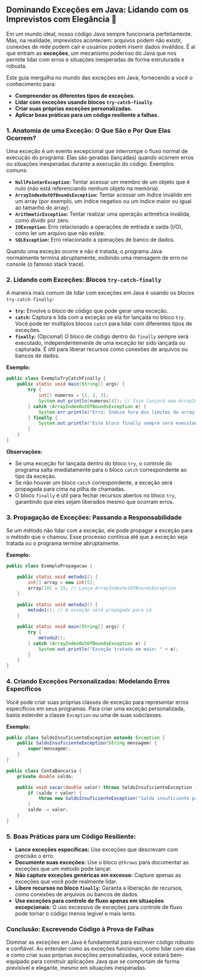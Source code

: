 ## Dominando Exceções em Java: Lidando com os Imprevistos com Elegância 💪

Em um mundo ideal, nosso código Java sempre funcionaria perfeitamente. Mas, na realidade, imprevistos acontecem: arquivos podem não existir, conexões de rede podem cair e usuários podem inserir dados inválidos. É aí que entram as **exceções**, um mecanismo poderoso do Java que nos permite lidar com erros e situações inesperadas de forma estruturada e robusta.

Este guia mergulha no mundo das exceções em Java, fornecendo a você o conhecimento para:

* **Compreender os diferentes tipos de exceções.**
* **Lidar com exceções usando blocos `try-catch-finally`**.
* **Criar suas próprias exceções personalizadas.**
* **Aplicar boas práticas para um código resiliente a falhas.**

### 1.  Anatomia de uma Exceção:  O Que São e Por Que Elas Ocorrem?

Uma exceção é um evento excepcional que interrompe o fluxo normal de execução do programa. Elas são geradas (lançadas) quando ocorrem erros ou situações inesperadas durante a execução do código. Exemplos comuns:

* **`NullPointerException`:** Tentar acessar um membro de um objeto que é nulo (não está referenciando nenhum objeto na memória).
* **`ArrayIndexOutOfBoundsException`:** Tentar acessar um índice inválido em um array (por exemplo, um índice negativo ou um índice maior ou igual ao tamanho do array).
* **`ArithmeticException`:** Tentar realizar uma operação aritmética inválida, como dividir por zero.
* **`IOException`:**  Erro relacionado a operações de entrada e saída (I/O), como ler um arquivo que não existe.
* **`SQLException`:** Erro relacionado a operações de banco de dados.

Quando uma exceção ocorre e não é tratada, o programa Java normalmente termina abruptamente, exibindo uma mensagem de erro no console (o famoso stack trace).

### 2.  Lidando com Exceções: Blocos `try-catch-finally`

A maneira mais comum de lidar com exceções em Java é usando os blocos `try-catch-finally`:

* **`try`:**  Envolve o bloco de código que pode gerar uma exceção.
* **`catch`:**  Captura e lida com a exceção se ela for lançada no bloco `try`. Você pode ter múltiplos blocos `catch` para lidar com diferentes tipos de exceções.
* **`finally`:** (Opcional) O bloco de código dentro do `finally` sempre será executado, independentemente de uma exceção ter sido lançada ou capturada. É útil para liberar recursos como conexões de arquivos ou bancos de dados.

**Exemplo:**

```java
public class ExemploTryCatchFinally {
    public static void main(String[] args) {
        try {
            int[] numeros = {1, 2, 3};
            System.out.println(numeros[4]); // Isso lançará uma ArrayIndexOutOfBoundsException
        } catch (ArrayIndexOutOfBoundsException e) {
            System.err.println("Erro: Índice fora dos limites do array! Detalhes: " + e.getMessage());
        } finally {
            System.out.println("Este bloco finally sempre será executado.");
        }
    }
}
```

**Observações:**

* Se uma exceção for lançada dentro do bloco `try`, o controle do programa salta imediatamente para o bloco `catch` correspondente ao tipo da exceção.
* Se não houver um bloco `catch` correspondente, a exceção será propagada para cima na pilha de chamadas.
* O bloco `finally` é útil para fechar recursos abertos no bloco `try`, garantindo que eles sejam liberados mesmo que ocorram erros.

### 3.  Propagação de Exceções:  Passando a Responsabilidade

Se um método não lidar com a exceção, ele pode propagar a exceção para o método que o chamou. Esse processo continua até que a exceção seja tratada ou o programa termine abruptamente.

**Exemplo:**

```java
public class ExemploPropagacao {

    public static void metodo1() {
        int[] array = new int[5];
        array[10] = 15; // Lança ArrayIndexOutOfBoundsException
    }

    public static void metodo2() {
        metodo1(); // A exceção será propagada para cá
    }

    public static void main(String[] args) {
        try {
            metodo2();
        } catch (ArrayIndexOutOfBoundsException e) {
            System.out.println("Exceção tratada em main: " + e);
        }
    }
}
```

### 4. Criando Exceções Personalizadas: Modelando Erros Específicos

Você pode criar suas próprias classes de exceção para representar erros específicos em seus programas. Para criar uma exceção personalizada, basta estender a classe `Exception` ou uma de suas subclasses.

**Exemplo:**

```java
public class SaldoInsuficienteException extends Exception {
    public SaldoInsuficienteException(String mensagem) {
        super(mensagem);
    }
}

public class ContaBancaria {
    private double saldo;

    public void sacar(double valor) throws SaldoInsuficienteException {
        if (saldo < valor) {
            throw new SaldoInsuficienteException("Saldo insuficiente para realizar a operação.");
        }
        saldo -= valor;
    }
}
```

### 5. Boas Práticas para um Código Resiliente:

* **Lance exceções específicas:**  Use exceções que descrevam com precisão o erro.
* **Documente suas exceções:** Use o bloco `@throws` para documentar as exceções que um método pode lançar.
* **Não capture exceções genéricas em excesso:** Capture apenas as exceções que você pode realmente lidar.
* **Libere recursos no bloco `finally`:** Garanta a liberação de recursos, como conexões de arquivos ou bancos de dados.
* **Use exceções para controle de fluxo apenas em situações excepcionais:** O uso excessivo de exceções para controle de fluxo pode tornar o código menos legível e mais lento.

### Conclusão: Escrevendo Código à Prova de Falhas

Dominar as exceções em Java é fundamental para escrever código robusto e confiável. Ao entender como as exceções funcionam, como lidar com elas e como criar suas próprias exceções personalizadas, você estará bem-equipado para construir aplicações Java que se comportam de forma previsível e elegante, mesmo em situações inesperadas.